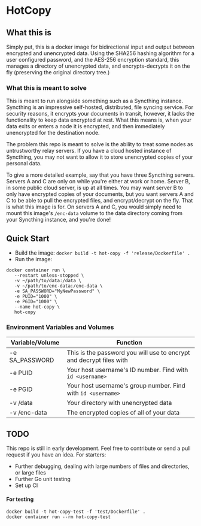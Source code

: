 # HotCopy

## What this is

Simply put, this is a docker image for bidirectional input and output between encrypted and unencrypted data. Using the SHA256 hashing algorithm for a user configured password, and the AES-256 encryption standard, this manages a directory of unencrypted data, and encrypts-decrypts it on the fly (preserving the original directory tree.)

### What this is meant to solve

This is meant to run alongside something such as a Syncthing instance. Syncthing is an impressive self-hosted, distributed, file syncing service. For security reasons, it encrypts your documents in transit, however, it lacks the functionality to keep data encrypted at rest. What this means is, when your data exits or enters a node it is encrypted, and then immediately unencrypted for the destination node.

The problem this repo is meant to solve is the ability to treat some nodes as untrustworthy relay servers. If you have a cloud hosted instance of Syncthing, you may not want to allow it to store unencrypted copies of your personal data. 

To give a more detailed example, say that you have three Syncthing servers. Servers A and C are only on while you're either at work or home. Server B, in some public cloud server, is up at all times. You may want server B to only have encrypted copies of your documents, but you want servers A and C to be able to pull the encrypted files, and encrypt/decrypt on the fly. That is what this image is for. On servers A and C, you would simply need to mount this image's `/enc-data` volume to the data directory coming from your Syncthing instance, and you're done!

## Quick Start

 - Build the image: `docker build -t hot-copy -f 'release/Dockerfile' .`
 - Run the image: 
 ```
 docker container run \
    --restart unless-stopped \
    -v ~/path/to/data:/data \
    -v ~/path/to/enc-data:/enc-data \
    -e SA_PASSWORD="MyNewPassword" \
    -e PUID="1000" \
    -e PGID="1000" \
    --name hot-copy \
    hot-copy
 ```

 ### Environment Variables and Volumes

| Variable/Volume | Function |
| ---- | ---- |
| -e SA_PASSWORD | This is the password you will use to encrypt and decrypt files with |
| -e PUID | Your host username's ID number. Find with `id <username>` |
| -e PGID | Your host username's group number. Find with `id <username>` | 
| -v /data | Your directory with unencrypted data |
| -v /enc-data | The encrypted copies of all of your data |


## TODO

This repo is still in early development. Feel free to contribute or send a pull request if you have an idea. For starters:

 - Further debugging, dealing with large numbers of files and directories, or large files
 - Further Go unit testing
 - Set up CI

#### For testing
```
docker build -t hot-copy-test -f 'test/Dockerfile' .
docker container run --rm hot-copy-test
```